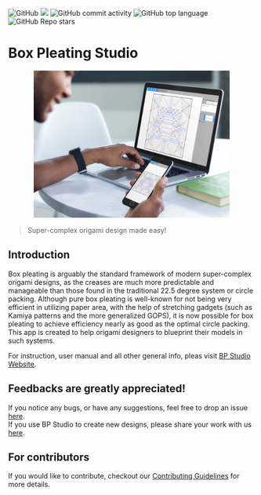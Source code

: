 ![GitHub](https://img.shields.io/github/license/MuTsunTsai/box-pleating-studio)
![](https://img.shields.io/badge/platform-ALL-brightgreen)
![GitHub commit activity](https://img.shields.io/github/commit-activity/m/MuTsunTsai/box-pleating-studio)
![GitHub top language](https://img.shields.io/github/languages/top/MuTsunTsai/box-pleating-studio)
![GitHub Repo stars](https://img.shields.io/github/stars/MuTsunTsai/box-pleating-studio?style=social)

# Box Pleating Studio

<p align="center">
  <a href="http://bp-studio.github.io" target="_blank"><img width="400" src="https://github.com/MuTsunTsai/box-pleating-studio/raw/main/src/public/assets/mockup.jpg"></a>
</p>

> Super-complex origami design made easy!

## Introduction

Box pleating is arguably the standard framework of modern super-complex origami designs,
as the creases are much more predictable and manageable than those found in the traditional 22.5 degree system or circle packing.
Although pure box pleating is well-known for not being very efficient in utilizing paper area,
with the help of stretching gadgets (such as Kamiya patterns and the more generalized GOPS),
it is now possible for box pleating to achieve efficiency nearly as good as the optimal circle packing.
This app is created to help origami designers to blueprint their models in such systems.

For instruction, user manual and all other general info, pleas visit [BP Studio Website](http://bp-studio.github.io).

## Feedbacks are greatly appreciated!

If you notice any bugs, or have any suggestions, feel free to drop an issue [here](https://github.com/bp-studio/box-pleating-studio/issues).\
If you use BP Studio to create new designs, please share your work with us [here](https://github.com/bp-studio/box-pleating-studio/discussions).

## For contributors

If you would like to contribute, checkout our
[Contributing Guidelines](https://github.com/MuTsunTsai/box-pleating-studio/blob/main/CONTRIBUTING.md) for more details.
